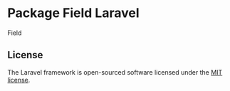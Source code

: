 # Package Field Laravel

Field

## License

The Laravel framework is open-sourced software licensed under the [MIT license](https://opensource.org/licenses/MIT).
